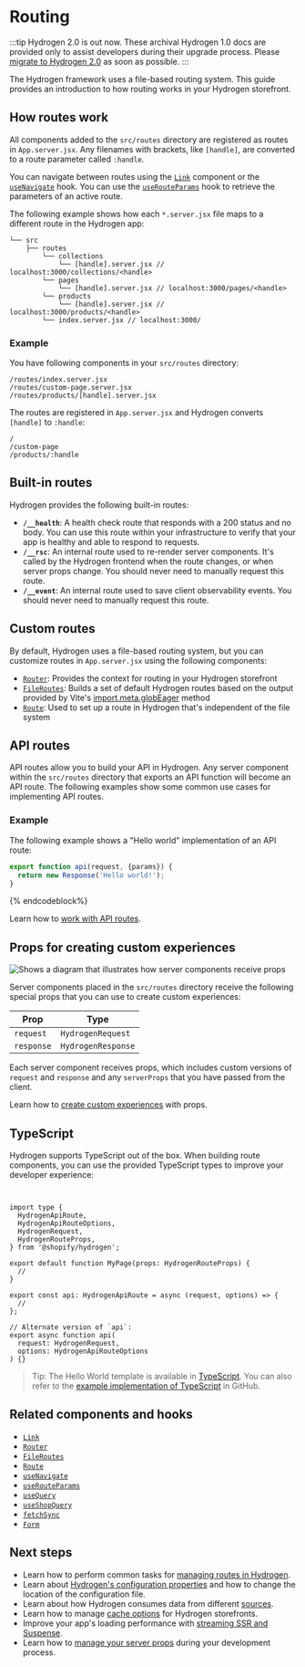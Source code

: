 # Routing


:::tip
Hydrogen 2.0 is out now. These archival Hydrogen 1.0 docs are provided only to assist developers during their upgrade process. Please [migrate to Hydrogen 2.0](https://shopify.dev/docs/custom-storefronts/hydrogen/migrate-hydrogen-remix) as soon as possible.
:::



The Hydrogen framework uses a file-based routing system. This guide provides an introduction to how routing works in your Hydrogen storefront.

## How routes work

All components added to the `src/routes` directory are registered as routes in `App.server.jsx`. Any filenames with brackets, like `[handle]`, are converted to a route parameter called `:handle`.

You can navigate between routes using the [`Link`](/components/framework/link/) component or the [`useNavigate`](/hooks/framework/usenavigate/) hook. You can use the [`useRouteParams`](/hooks/framework/userouteparams/) hook to retrieve the parameters of an active route.

The following example shows how each `*.server.jsx` file maps to a different route in the Hydrogen app:

```
└── src
    ├── routes
        └── collections
            └── [handle].server.jsx // localhost:3000/collections/<handle>
        └── pages
            └── [handle].server.jsx // localhost:3000/pages/<handle>
        └── products
            └── [handle].server.jsx // localhost:3000/products/<handle>
        └── index.server.jsx // localhost:3000/
```



### Example

You have following components in your `src/routes` directory:

```
/routes/index.server.jsx
/routes/custom-page.server.jsx
/routes/products/[handle].server.jsx
```



The routes are registered in `App.server.jsx` and Hydrogen converts `[handle]` to `:handle`:

```
/
/custom-page
/products/:handle
```



## Built-in routes

Hydrogen provides the following built-in routes:

- **`/__health`**: A health check route that responds with a 200 status and no body. You can use this route within your infrastructure to verify that your app is healthy and able to respond to requests.
- **`/__rsc`**: An internal route used to re-render server components. It's called by the Hydrogen frontend when the route changes, or when server props change. You should never need to manually request this route.
- **`/__event`**: An internal route used to save client observability events. You should never need to manually request this route.

## Custom routes

By default, Hydrogen uses a file-based routing system, but you can customize routes in `App.server.jsx` using the following components:

- [`Router`](/components/framework/router/): Provides the context for routing in your Hydrogen storefront
- [`FileRoutes`](/components/framework/fileroutes/): Builds a set of default Hydrogen routes based on the output provided by Vite's [import.meta.globEager](https://vitejs.dev/guide/features.html.md#glob-import) method
- [`Route`](/components/framework/route/): Used to set up a route in Hydrogen that's independent of the file system

## API routes

API routes allow you to build your API in Hydrogen. Any server component within the `src/routes` directory that exports an API function will become an API route. The following examples show some common use cases for implementing API routes.

### Example

The following example shows a "Hello world" implementation of an API route:

```jsx
export function api(request, {params}) {
  return new Response('Hello world!');
}
```

{% endcodeblock%}

Learn how to [work with API routes](/tutorials/routing/manage-routes.md#api-routes).

## Props for creating custom experiences

![Shows a diagram that illustrates how server components receive props](https://shopify.dev/assets/custom-storefronts/hydrogen/hydrogen-pages.png)

Server components placed in the `src/routes` directory receive the following special props that you can use to create custom experiences:

| Prop       | Type               |
| ---------- | ------------------ |
| `request`  | `HydrogenRequest`  |
| `response` | `HydrogenResponse` |

Each server component receives props, which includes custom versions of `request` and `response` and any `serverProps` that you have passed from the client.

Learn how to [create custom experiences](/tutorials/routing/manage-routes.md#create-custom-experiences-with-props) with props.

## TypeScript

Hydrogen supports TypeScript out of the box. When building route components, you can use the provided TypeScript types to improve your developer experience:

```tsx


import type {
  HydrogenApiRoute,
  HydrogenApiRouteOptions,
  HydrogenRequest,
  HydrogenRouteProps,
} from '@shopify/hydrogen';

export default function MyPage(props: HydrogenRouteProps) {
  //
}

export const api: HydrogenApiRoute = async (request, options) => {
  //
};

// Alternate version of `api`:
export async function api(
  request: HydrogenRequest,
  options: HydrogenApiRouteOptions
) {}
```



> Tip:
> The Hello World template is available in [TypeScript](/tutorials/getting-started/templates.md#hello-world-template). You can also refer to the [example implementation of TypeScript](https://github.com/Shopify/hydrogen/tree/main/examples/typescript) in GitHub.

## Related components and hooks

- [`Link`](/components/framework/link/)
- [`Router`](/components/framework/router/)
- [`FileRoutes`](/components/framework/fileroutes/)
- [`Route`](/components/framework/route/)
- [`useNavigate`](/hooks/framework/usenavigate/)
- [`useRouteParams`](/hooks/framework/userouteparams/)
- [`useQuery`](/hooks/global/usequery/)
- [`useShopQuery`](/hooks/global/useshopquery/)
- [`fetchSync`](/hooks/global/fetchsync/)
- [`Form`](/components/framework/form/)

## Next steps

- Learn how to perform common tasks for [managing routes in Hydrogen](/tutorials/routing/manage-routes/).
- Learn about [Hydrogen's configuration properties](/tutorials/configuration/) and how to change the location of the configuration file.
- Learn about how Hydrogen consumes data from different [sources](/tutorials/data-sources/).
- Learn how to manage [cache options](/tutorials/querying/cache/) for Hydrogen storefronts.
- Improve your app's loading performance with [streaming SSR and Suspense](/tutorials/streaming-ssr/).
- Learn how to [manage your server props](/tutorials/server-props/) during your development process.
